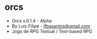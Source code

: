 # orcs
- Orcs v.0.1.4 - Alpha
- By Luiz Filipe - lfbasantos@gmail.com
- Jogo de RPG Textual / Text-based RPG
